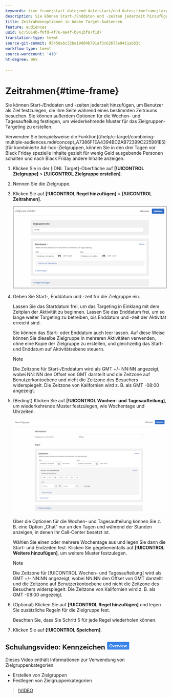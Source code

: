 ```yaml
---
keywords: time frame;start date;end date;start/end dates;timeframe;target schedule;week parting;day parting;parting
description: Sie können Start-/Enddaten und -zeiten jederzeit hinzufügen, um Benutzer als Ziel festzulegen, die Ihre Seite während eines bestimmten Zeitraums besuchen. Sie können außerdem Optionen für die Wochen- und Tagesaufteilung festlegen, um wiederkehrende Muster für das Zielgruppen-Targeting zu erstellen.
title: Zeitrahmenoptionen in Adobe Target-Audiencen
feature: audiences
uuid: 6c75014b-f0fd-4f76-a84f-b841bf87f1d7
translation-type: tm+mt
source-git-commit: 95450abc32be19d04b791af3c62673e9411ab53c
workflow-type: tm+mt
source-wordcount: '410'
ht-degree: 96%

---
```



# Zeitrahmen{#time-frame}

Sie können Start-/Enddaten und -zeiten jederzeit hinzufügen, um Benutzer als Ziel festzulegen, die Ihre Seite während eines bestimmten Zeitraums besuchen. Sie können außerdem Optionen für die Wochen- und Tagesaufteilung festlegen, um wiederkehrende Muster für das Zielgruppen-Targeting zu erstellen.

Verwenden Sie beispielsweise die Funktion](/help/c-target/combining-multiple-audiences.md#concept_A7386F1EA4394BD2AB72399C225981E5) [für kombinierte Ad-hoc-Zielgruppen, können Sie in den drei Tagen vor Black Friday spezielle Inhalte gezielt für wenig Geld ausgebende Personen schalten und nach Black Friday andere Inhalte anzeigen.

1. Klicken Sie in der [!DNL Target]-Oberfläche auf **[!UICONTROL Zielgruppe]** > **[!UICONTROL Zielgruppe erstellen]**.
1. Nennen Sie die Zielgruppe.
1. Klicken Sie auf **[!UICONTROL Regel hinzufügen]** > **[!UICONTROL Zeitrahmen]**.

   ![](assets/target_timeframe_dialog.png)

1. Geben Sie Start-, Enddatum und -zeit für die Zielgruppe ein.

   Lassen Sie das Startdatum frei, um das Targeting in Einklang mit dem Zeitplan der Aktivität zu beginnen. Lassen Sie das Enddatum frei, um so lange weiter Targeting zu betreiben, bis Enddatum und -zeit der Aktivität erreicht sind.

   Sie können das Start- oder Enddatum auch leer lassen. Auf diese Weise können Sie dieselbe Zielgruppe in mehreren Aktivitäten verwenden, ohne eine Kopie der Zielgruppe zu erstellen, und gleichzeitig das Start- und Enddatum auf Aktivitätsebene steuern.

   >[!NOTE]
   >
   >Die Zeitzone für Start-/Enddatum wird als GMT +/- NN:NN angezeigt, wobei NN: NN den Offset von GMT darstellt und die Zeitzone auf Benutzerkontoebene und nicht die Zeitzone des Besuchers widerspiegelt. Die Zeitzone von Kalifornien wird z. B. als GMT -08:00 angezeigt.

1. (Bedingt) Klicken Sie auf **[!UICONTROL Wochen- und Tagesaufteilung]**, um wiederkehrende Muster festzulegen, wie Wochentage und Uhrzeiten.

   ![Wochen- und Tagesaufteilung](assets/week_and_day_parting.png)

   Über die Optionen für die Wochen- und Tagesaufteilung können Sie z. B. eine Option „Chat“ nur an den Tagen und während der Stunden anzeigen, in denen Ihr Call-Center besetzt ist.

   Wählen Sie einen oder mehrere Wochentage aus und legen Sie dann die Start- und Endzeiten fest. Klicken Sie gegebenenfalls auf **[!UICONTROL Weitere hinzufügen]**, um weitere Muster festzulegen.

   >[!NOTE]
   >
   >Die Zeitzone für [!UICONTROL Wochen- und Tagesaufteilung] wird als GMT +/- NN:NN angezeigt, wobei NN:NN den Offset von GMT darstellt und die Zeitzone auf Benutzerkontoebene und nicht die Zeitzone des Besuchers widerspiegelt. Die Zeitzone von Kalifornien wird z. B. als GMT -08:00 angezeigt.

1. (Optional) Klicken Sie auf **[!UICONTROL Regel hinzufügen]** und legen Sie zusätzliche Regeln für die Zielgruppe fest.

   Beachten Sie, dass Sie Schritt 5 für jede Regel wiederholen können.

1. Klicken Sie auf **[!UICONTROL Speichern]**.

## Schulungsvideo: Kennzeichen ![Übersicht über Audiencen erstellen](/help/assets/overview.png)

Dieses Video enthält Informationen zur Verwendung von Zielgruppenkategorien.

* Erstellen von Zielgruppen
* Festlegen von Zielgruppenkategorien

>[!VIDEO](https://video.tv.adobe.com/v/17392)
